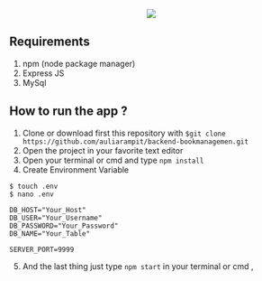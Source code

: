 <p align='center'>
  <img src='https://cdn.shortpixel.ai/client/q_glossy,ret_img,w_609/https://www.restapiexample.com/wp-content/uploads/2017/09/nodejs-mysql-express.png' />
</p>


##  Requirements 
1. npm (node package manager)
2. Express JS
3. MySql

## How to run the app ?
1. Clone or download first this repository with `$git clone https://github.com/auliarampit/backend-bookmanagemen.git`
2. Open the project in your favorite text editor
3. Open your terminal or cmd and type `npm install`
4. Create Environment Variable
```
$ touch .env
$ nano .env
```

```
DB_HOST="Your_Host"
DB_USER="Your_Username"
DB_PASSWORD="Your_Password"
DB_NAME="Your_Table"

SERVER_PORT=9999
```
5. And the last thing just type `npm start` in your terminal or cmd , 

 
